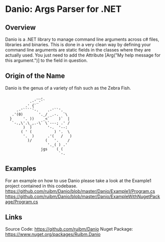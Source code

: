 # Danio: Args Parser for .NET


## Overview

Danio is a .NET library to manage command line arguments across c# files, libraries and binaries. This is done in a very clean way by defining your command line arguments are static fields in the classes where they are actually used. You just need to add the Attribute [Arg("My help message for this argument.")] to the field in question.


## Origin of the Name

Danio is the genus of a variety of fish such as the Zebra Fish.

                  __,
               .-'_-'`
             .' {`
         .-'````'-.    .-'``'.
       .'(0)       '._/ _.-.  `\
      }     '. ))    _<`    )`  |
       `-.,\'.\_,.-\` \`---; .' /
            )  )       '-.  '--:
           ( ' (          ) '.  \
            '.  )      .'(   /   )
              )/      (   '.    /
                       '._( ) .'
                    jgs    ( (
                            `-.


## Examples

For an example on how to use Danio please take a look at the Example1 project contained in this codebase.
https://github.com/ruibm/Danio/blob/master/Danio/Example1/Program.cs
https://github.com/ruibm/Danio/blob/master/Danio/ExampleWithNugetPackage/Program.cs


## Links

Source Code: https://github.com/ruibm/Danio
Nuget Package: https://www.nuget.org/packages/Ruibm.Danio
